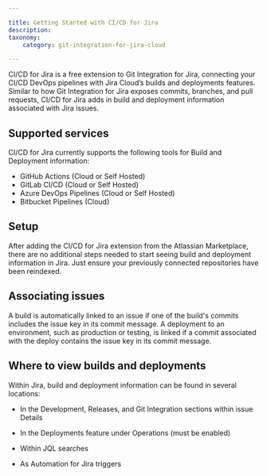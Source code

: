 ```yaml
---

title: Getting Started with CI/CD for Jira
description:
taxonomy:
    category: git-integration-for-jira-cloud

---
```


CI/CD for Jira is a free extension to Git Integration for Jira, connecting your CI/CD DevOps pipelines with Jira Cloud’s builds and deployments features. Similar to how Git Integration for Jira exposes commits, branches, and pull requests, CI/CD for Jira adds in build and deployment information associated with Jira issues.

## Supported services

CI/CD for Jira currently supports the following tools for Build and Deployment information:

*   GitHub Actions (Cloud or Self Hosted)
*   GitLab CI/CD (Cloud or Self Hosted)
*   Azure DevOps Pipelines (Cloud or Self Hosted)
*   Bitbucket Pipelines (Cloud)

## Setup

After adding the CI/CD for Jira extension from the Atlassian Marketplace, there are no additional steps needed to start seeing build and deployment information in Jira. Just ensure your previously connected repositories have been reindexed.

## Associating issues

A build is automatically linked to an issue if one of the build's commits includes the issue key in its commit message. A deployment to an environment, such as production or testing, is linked if a commit associated with the deploy contains the issue key in its commit message.

## Where to view builds and deployments
Within Jira, build and deployment information can be found in several locations:

*   In the Development, Releases, and Git Integration sections within issue Details

*   In the Deployments feature under Operations (must be enabled)

*   Within JQL searches

*   As Automation for Jira triggers

